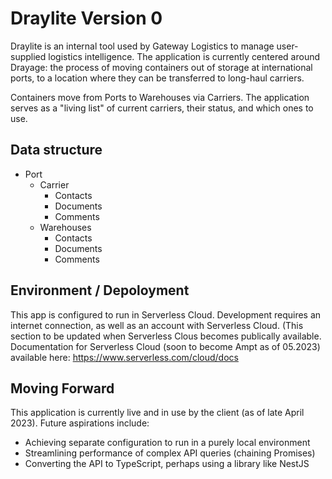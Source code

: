 # Draylite Version 0
Draylite is an internal tool used by Gateway Logistics to manage user-supplied logistics intelligence. The application is currently centered around Drayage: the process of moving containers out of storage at international ports, to a location where they can be transferred to long-haul carriers. 

Containers move from Ports to Warehouses via Carriers. The application serves as a "living list" of current carriers, their status, and which ones to use.

## Data structure
- Port
  - Carrier
    - Contacts
    - Documents
    - Comments
  - Warehouses
    - Contacts
    - Documents
    - Comments

## Environment / Depoloyment

This app is configured to run in Serverless Cloud. Development requires an internet connection, as well as an account with Serverless Cloud. (This section to be updated when Serverless Clous becomes publically available.
Documentation for Serverless Cloud (soon to become Ampt as of 05.2023) available here: https://www.serverless.com/cloud/docs

## Moving Forward

This application is currently live and in use by the client (as of late April 2023). Future aspirations include:
- Achieving separate configuration to run in a purely local environment
- Streamlining performance of complex API queries (chaining Promises)
- Converting the API to TypeScript, perhaps using a library like NestJS
